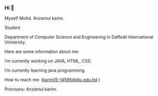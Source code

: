 ### Hi 👋

Myself Mohd. Anzamul karim.

Student

Department of Computer Science and Engineering in Daffodil International University.

Here are some information about me:

I’m currently working on JAVA, HTML, CSS.

 I’m currently learning java programming.
 
 How to reach me: (karim15-14595@diu.edu.bd )
 
 Pronouns: Anzamul karim.

